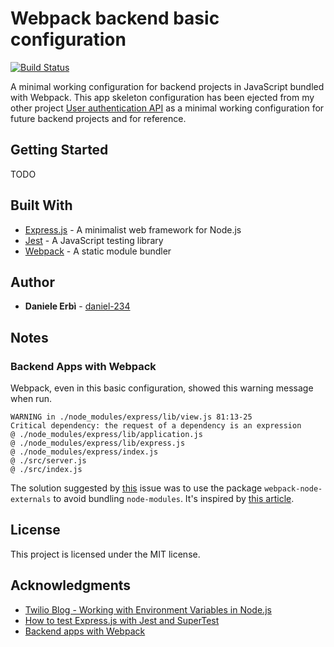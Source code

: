 # Webpack backend basic configuration

[![Build Status](https://travis-ci.com/daniel-234/webpack-backend-basic-configuration.svg?branch=master)](https://travis-ci.com/daniel-234/webpack-backend-basic-configuration)

A minimal working configuration for backend projects in JavaScript bundled with Webpack.
This app skeleton configuration has been ejected from my other project [User authentication API](https://github.com/daniel-234/user-authentication-api) as a minimal working configuration for future backend projects and for reference. 

## Getting Started

TODO

## Built With

- [Express.js](https://expressjs.com/) - A minimalist web framework for Node.js
- [Jest](https://jestjs.io/en/) - A JavaScript testing library
- [Webpack](https://webpack.js.org/) - A static module bundler

## Author

- **Daniele Erbì** - [daniel-234](https://github.com/daniel-234)

## Notes

### Backend Apps with Webpack
Webpack, even in this basic configuration, showed this warning message when run.
```
WARNING in ./node_modules/express/lib/view.js 81:13-25
Critical dependency: the request of a dependency is an expression
@ ./node_modules/express/lib/application.js
@ ./node_modules/express/lib/express.js
@ ./node_modules/express/index.js
@ ./src/server.js
@ ./src/index.js
```
The solution suggested by [this](https://github.com/webpack/webpack/issues/196) issue was to use the package `webpack-node-externals` to avoid bundling `node-modules`. 
It's inspired by [this article](https://jlongster.com/Backend-Apps-with-Webpack--Part-I).

## License

This project is licensed under the MIT license.

## Acknowledgments

- [Twilio Blog - Working with Environment Variables in Node.js](https://www.twilio.com/blog/2017/08/working-with-environment-variables-in-node-js.html)
- [How to test Express.js with Jest and SuperTest](http://www.albertgao.xyz/2017/05/24/how-to-test-expressjs-with-jest-and-supertest/)
- [Backend apps with Webpack](https://jlongster.com/Backend-Apps-with-Webpack--Part-I)